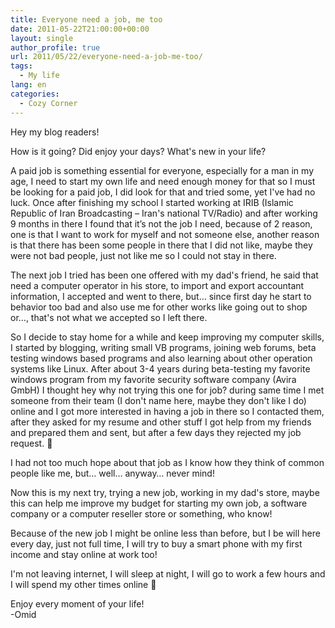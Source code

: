 ```yaml
---
title: Everyone need a job, me too
date: 2011-05-22T21:00:00+00:00
layout: single
author_profile: true
url: 2011/05/22/everyone-need-a-job-me-too/
tags:
  - My life
lang: en
categories: 
  - Cozy Corner
---
```

Hey my blog readers!

How is it going? Did enjoy your days? What's new in your life?

A paid job is something essential for everyone, especially for a man in my age, I need to start my own life and need enough money for that so I must be looking for a paid job, I did look for that and tried some, yet I've had no luck. Once after finishing my school I started working at IRIB (Islamic Republic of Iran Broadcasting – Iran's national TV/Radio) and after working 9 months in there I found that it’s not the job I need, because of 2 reason, one is that I want to work for myself and not someone else, another reason is that there has been some people in there that I did not like, maybe they were not bad people, just not like me so I could not stay in there.

The next job I tried has been one offered with my dad's friend, he said that need a computer operator in his store, to import and export accountant information, I accepted and went to there, but… since first day he start to behavior too bad and also use me for other works like going out to shop or…, that's not what we accepted so I left there.

So I decide to stay home for a while and keep improving my computer skills, I started by blogging, writing small VB programs, joining web forums, beta testing windows based programs and also learning about other operation systems like Linux. After about 3-4 years during beta-testing my favorite windows program from my favorite security software company (Avira GmbH) I thought hey why not trying this one for job? during same time I met someone from their team (I don't name here, maybe they don't like I do) online and I got more interested in having a job in there so I contacted them, after they asked for my resume and other stuff I got help from my friends and prepared them and sent, but after a few days they rejected my job request. 🙁

I had not too much hope about that job as I know how they think of common people like me, but… well… anyway… never mind!

Now this is my next try, trying a new job, working in my dad's store, maybe this can help me improve my budget for starting my own job, a software company or a computer reseller store or something, who know!

Because of the new job I might be online less than before, but I be will here every day, just not full time, I will try to buy a smart phone with my first income and stay online at work too!

I'm not leaving internet, I will sleep at night, I will go to work a few hours and I will spend my other times online 🙂

Enjoy every moment of your life!\
-Omid
